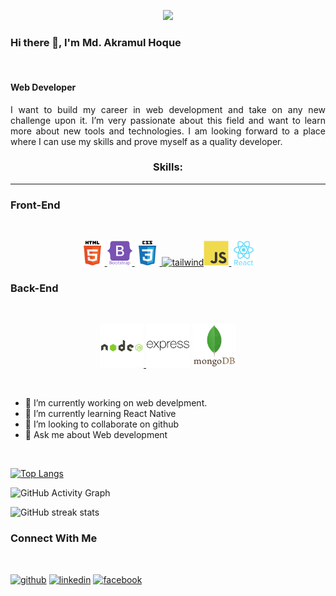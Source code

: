 <p align='center'><img  src="https://avatars.githubusercontent.com/u/96454691?v=4"></p>


<p align='center'> <h3> Hi there 👋, I'm Md. Akramul Hoque </h3>
  <br>
<h4> Web Developer </h4><p>

<p align='justify'>I want to build my career in web development and take on any new challenge upon it. I’m very passionate about this field and want to learn more about new tools and technologies. I am looking forward to a place where I can use my skills and prove myself as a quality developer. </p>

<h3 align="center">Skills:</h3>
<p><hr></p>
<h3 align="left">Front-End</h3>
<br>
<p align="center"> <a href="https://www.w3.org/html/" target="_blank" rel="noreferrer"> <img src="https://raw.githubusercontent.com/devicons/devicon/master/icons/html5/html5-original-wordmark.svg" alt="html5" width="40" height="40"/> <img src="https://raw.githubusercontent.com/devicons/devicon/master/icons/bootstrap/bootstrap-plain-wordmark.svg" alt="bootstrap" width="40" height="40"/> </a> <a href="https://www.w3schools.com/css/" target="_blank" rel="noreferrer"> <img src="https://raw.githubusercontent.com/devicons/devicon/master/icons/css3/css3-original-wordmark.svg" alt="css3" width="40" height="40"/> </a> <a href="https://tailwindcss.com/" target="_blank" rel="noreferrer"> <img src="https://www.vectorlogo.zone/logos/tailwindcss/tailwindcss-icon.svg" alt="tailwind" width="40" height="40"/><img src="https://raw.githubusercontent.com/devicons/devicon/master/icons/javascript/javascript-original.svg" alt="javascript" width="40" height="40"/> </a> <a href="https://reactjs.org/" target="_blank" rel="noreferrer"> <img src="https://raw.githubusercontent.com/devicons/devicon/master/icons/react/react-original-wordmark.svg" alt="react" width="40" height="40"/></a> </p>

<h3 align="left">Back-End</h3>
<br>
<p align="center"> <a href="https://expressjs.com" target="_blank" rel="noreferrer"> <a href="https://nodejs.org" target="_blank" rel="noreferrer"> <img src="https://raw.githubusercontent.com/devicons/devicon/master/icons/nodejs/nodejs-original-wordmark.svg" alt="nodejs" width="70" height="70"/> </a> <img src="https://raw.githubusercontent.com/devicons/devicon/master/icons/express/express-original-wordmark.svg" alt="express" width="70" height="70"/> </a> <a href="https://www.mongodb.com/" target="_blank" rel="noreferrer"> <img src="https://raw.githubusercontent.com/devicons/devicon/master/icons/mongodb/mongodb-original-wordmark.svg" alt="mongodb" width="70" height="70"/> </a> </p>

<br>


- 🔭 I’m currently working on web develpment. 
- 🌱 I’m currently learning React Native 
- 👯 I’m looking to collaborate on github 
- 💬 Ask me about Web development 


<br>


[![Top Langs](https://github-readme-stats.vercel.app/api/top-langs/?username=akramHoque)](https://github.com/anuraghazra/github-readme-stats)
<br>

![GitHub Activity Graph](https://activity-graph.herokuapp.com/graph?username=akramHoque) 
<br>


![GitHub streak stats](https://github-readme-streak-stats.herokuapp.com/?user=akramHoque)
<br>



<h3>Connect With Me </h3>
<br>


[<img src='https://cdn.jsdelivr.net/npm/simple-icons@3.0.1/icons/github.svg' alt='github' height='40'>](https://github.com/akramHoque)  [<img src='https://cdn.jsdelivr.net/npm/simple-icons@3.0.1/icons/linkedin.svg' alt='linkedin' height='40'>](https://www.linkedin.com/in/akramul-hoque-155438241/)  [<img src='https://cdn.jsdelivr.net/npm/simple-icons@3.0.1/icons/facebook.svg' alt='facebook' height='40'>](https://www.facebook.com/akram.sharif.756)  
</a> 
